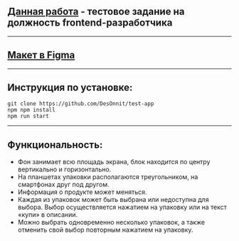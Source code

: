 ## [Данная работа](http://vadkor3z.beget.tech/) - тестовое задание на должность frontend-разработчика
___
## [Макет в Figma](https://www.figma.com/file/uEnAfwBQOSB1TBejd62WVK/prototype)
___
## Инструкция по установке: 

```
git clone https://github.com/DesOnnit/test-app
npm npm install
npm run start
```
___
## Функциональность:
* Фон занимает всю площадь экрана, блок находится по центру вертикально и горизонтально. 
* На планшетах упаковки располагаются треугольником, на смартфонах друг под другом. 
* Информация о продукте может меняться. 
* Каждая из упаковок может быть выбрана или недоступна для выбора. Выбор осуществляется нажатием на упаковку или на текст «купи» в описании. 
* Можно выбрать одновременно несколько упаковок, а также отменить свой выбор повторным нажатием на упаковку. 